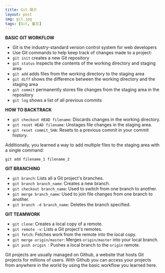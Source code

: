 ```yaml
---
title: Git 简介
layout: post
img: git.jpg
tags: [Git, 备忘]
---
```


**BASIC GIT WORKFLOW**

- Git is the industry-standard version control system for web developers
- Use Git commands to help keep track of changes made to a project:
- `git init` creates a new Git repository
- `git status` inspects the contents of the working directory and staging area
- `git add` adds files from the working directory to the staging area
- `git diff` shows the difference between the working directory and the staging area
- `git commit` permanently stores file changes from the staging area in the repository
- `git log` shows a list of all previous commits

**HOW TO BACKTRACK**

- `git checkout HEAD filename`: Discards changes in the working directory.
- `git reset HEAD filename`: Unstages file changes in the staging area.
- `git reset commit_SHA`: Resets to a previous commit in your commit history.

Additionally, you learned a way to add multiple files to the staging area with a single command:

`git add filename_1 filename_2`

**GIT BRANCHING**

- `git branch`: Lists all a Git project's branches.
- `git branch branch_name`: Creates a new branch.
- `git checkout branch_name`: Used to switch from one branch to another.
- `git merge branch_name`: Used to join file changes from one branch to another.
- `git branch -d branch_name`: Deletes the branch specified.

**GIT TEAMWORK**

- `git clone`: Creates a local copy of a remote.
- `git remote -v`: Lists a Git project's remotes.
- `git fetch`: Fetches work from the remote into the local copy.
- `git merge origin/master`: Merges `origin/master` into your local branch.
- `git push origin `: Pushes a local branch to the `origin` remote.

Git projects are usually managed on Github, a website that hosts Git projects for millions of users. With Github you can access your projects from anywhere in the world by using the basic workflow you learned here.
